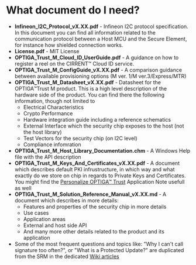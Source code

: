 # What document do I need?

* **Infineon_I2C_Protocol_vX.XX.pdf** - Infineon I2C protocol specification. In this document you can find all information related to the communication protocol between a Host MCU and the Secure Element, for instance how shielded connection works.
* **License.pdf** - MIT License
* **OPTIGA_Trust_M_Cloud_ID_UserGuide.pdf** - A guidance on how to register a reel on the CIRRENT™ Cloud ID service.
* **OPTIGA_Trust_M_ConfigGuide_vX.XX.pdf** - A comparison guidance between available provisioning options (M ver. 1/M ver.3/Express/MTR)
* **OPTIGA_Trust_M_Datasheet_vX.XX.pdf** - Datasheet for the OPTIGA&trade;Trust M product. This is a high level description of the hardware side of the product. You can find there the following information, though not limited to
    * Electrical Characteristics
    * Crypto Performance
    * Hardware integration guide including a reference schematics
    * External Interface which the security chip exposes to the host (not the host library)
    * Test Vectors for the security chip (on I2C level)
    * Compliance infomration
* **OPTIGA_Trust_M_Host_Library_Documentation.chm** - A Windows Help file with the API description
* **OPTIGA_Trust_M_Keys_And_Certificates_vX.XX.pdf** - A document which describes default PKI infrustructure, in which way and what exactly do we store on chip in regards to Private Keys and Certificates. You might find the [Personalize OPTIGA™ Trust](https://github.com/Infineon/personalize-optiga-trust) Application Note usefull as well
* **OPTIGA_Trust_M_Solution_Reference_Manual_vX.XX.md** - A document which describes in more details:
    * Features and properties of the security chip in more details
    * Use cases
    * Application areas
    * External and host side API
    * And many more other details related to the product and its application
* Some of the most frequent questions and topics like: "Why I can't call signature too often?", or "What is a Protected Update?" are duplicated from the SRM in the dedicated [Wiki articles](https://github.com/Infineon/optiga-trust-m/wiki)
